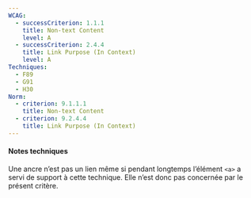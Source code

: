 ```yaml
---
WCAG:
  - successCriterion: 1.1.1
    title: Non-text Content
    level: A
  - successCriterion: 2.4.4
    title: Link Purpose (In Context)
    level: A
Techniques:
  - F89
  - G91
  - H30
Norm:
  - criterion: 9.1.1.1
    title: Non-text Content
  - criterion: 9.2.4.4
    title: Link Purpose (In Context)
---
```


#### Notes techniques

Une ancre n’est pas un lien même si pendant longtemps l’élément `<a>` a servi de support à cette technique. Elle n’est donc pas concernée par le présent critère.
